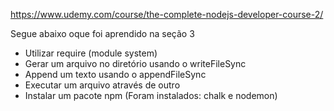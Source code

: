 
https://www.udemy.com/course/the-complete-nodejs-developer-course-2/

Segue abaixo oque foi aprendido na seção 3

- Utilizar require (module system)
- Gerar um arquivo no diretório usando o writeFileSync
- Append um texto usando o appendFileSync
- Executar um arquivo através de outro
- Instalar um pacote npm (Foram instalados: chalk e nodemon)
